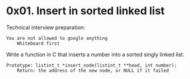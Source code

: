 # 0x01. Insert in sorted linked list
Technical interview preparation:

    You are not allowed to google anything
        Whiteboard first

Write a function in C that inserts a number into a sorted singly linked list.

    Prototype: listint_t *insert_node(listint_t **head, int number);
        Return: the address of the new node, or NULL if it failed
	